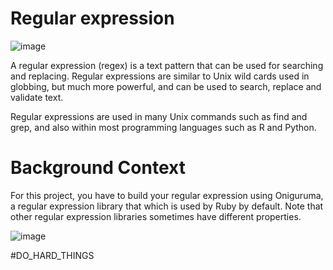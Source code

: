 # Regular expression

![image](https://user-images.githubusercontent.com/105078661/215859562-3dc5dd22-aec0-4439-ba2c-16a35b43548e.png)

A regular expression (regex) is a text pattern that can be used for searching and replacing. Regular expressions are similar to Unix wild cards used in globbing, but much more powerful, and can be used to search, replace and validate text.

Regular expressions are used in many Unix commands such as find and grep, and also within most programming languages such as R and Python.


# Background Context
For this project, you have to build your regular expression using Oniguruma, a regular expression library that which is used by Ruby by default. Note that other regular expression libraries sometimes have different properties.


![image](https://user-images.githubusercontent.com/105078661/215861830-14d5a645-0429-4dbe-9ddb-e104e9738b0f.png)




#DO_HARD_THINGS
